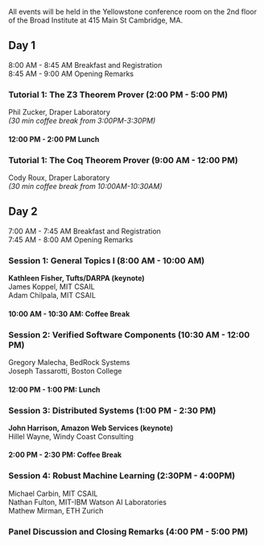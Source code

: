 All events will be held in the Yellowstone conference room on the 2nd floor of the Broad Institute at 415 Main St Cambridge, MA.

## Day 1
8:00 AM - 8:45 AM Breakfast and Registration  
8:45 AM - 9:00 AM Opening Remarks  

### Tutorial 1: The Z3 Theorem Prover (2:00 PM - 5:00 PM)
Phil Zucker, Draper Laboratory   
_(30 min coffee break from 3:00PM-3:30PM)_ 

#### 12:00 PM - 2:00 PM Lunch  

### Tutorial 1: The Coq Theorem Prover (9:00 AM - 12:00 PM)
Cody Roux, Draper Laboratory  
_(30 min coffee break from 10:00AM-10:30AM)_ 

## Day 2
7:00 AM - 7:45 AM Breakfast and Registration  
7:45 AM - 8:00 AM Opening Remarks 

### Session 1: General Topics I (8:00 AM - 10:00 AM)
**Kathleen Fisher, Tufts/DARPA (keynote)**  
James Koppel, MIT CSAIL  
Adam Chilpala, MIT CSAIL

#### 10:00 AM - 10:30 AM: Coffee Break

### Session 2: Verified Software Components (10:30 AM - 12:00 PM)
Gregory Malecha, BedRock Systems  
Joseph Tassarotti, Boston College

#### 12:00 PM - 1:00 PM: Lunch

### Session 3: Distributed Systems (1:00 PM - 2:30 PM)
**John Harrison, Amazon Web Services (keynote)**  
Hillel Wayne, Windy Coast Consulting

#### 2:00 PM - 2:30 PM: Coffee Break

### Session 4: Robust Machine Learning (2:30PM - 4:00PM)
Michael Carbin, MIT CSAIL    
Nathan Fulton, MIT-IBM Watson AI Laboratories    
Mathew Mirman, ETH Zurich    


### Panel Discussion and Closing Remarks (4:00 PM - 5:00 PM)
